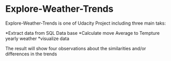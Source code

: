 # Explore-Weather-Trends

Explore-Weather-Trends is one of Udacity Project including three main taks:

*Extract data from SQL Data base 
*Calculate move Average to Tempture yearly weather 
*visualize data  

The result will show four observations about the similarities and/or differences in the trends


